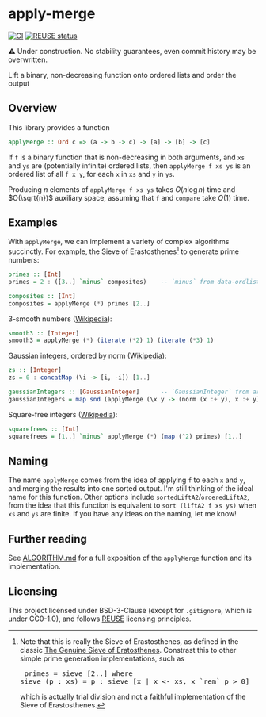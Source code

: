 <!--
SPDX-FileCopyrightText: Copyright Preetham Gujjula
SPDX-License-Identifier: BSD-3-Clause
-->

# apply-merge

[![CI](https://github.com/pgujjula/apply-merge/actions/workflows/ci.yml/badge.svg?branch=main)](https://github.com/pgujjula/apply-merge/actions/workflows/ci.yml)
[![REUSE status](https://api.reuse.software/badge/github.com/pgujjula/apply-merge)](https://api.reuse.software/info/github.com/pgujjula/apply-merge)

⚠️ Under construction. No stability guarantees, even commit history may be
overwritten.

Lift a binary, non-decreasing function onto ordered lists and order the output

## Overview

This library provides a function

```haskell
applyMerge :: Ord c => (a -> b -> c) -> [a] -> [b] -> [c]
```

If `f` is a binary function that is non-decreasing in both arguments, and `xs`
and `ys` are (potentially infinite) ordered lists, then `applyMerge f xs ys` is
an ordered list of all `f x y`, for each `x` in `xs` and `y` in `ys`.

Producing $n$ elements of `applyMerge f xs ys` takes $O(n \log n)$ time and
$O(\sqrt{n})$ auxiliary space, assuming that `f` and `compare` take $O(1)$ time.

## Examples

With `applyMerge`, we can implement a variety of complex algorithms succinctly.
For example, the Sieve of Erastosthenes[^1] to generate prime numbers:

```haskell
primes :: [Int]
primes = 2 : ([3..] `minus` composites)    -- `minus` from data-ordlist

composites :: [Int]
composites = applyMerge (*) primes [2..]
```

3-smooth numbers ([Wikipedia](https://en.wikipedia.org/wiki/Smooth_number)):

```haskell
smooth3 :: [Integer]
smooth3 = applyMerge (*) (iterate (*2) 1) (iterate (*3) 1)
```

Gaussian integers, ordered by norm ([Wikipedia](https://en.wikipedia.org/wiki/Gaussian_integer)):

```haskell
zs :: [Integer]
zs = 0 : concatMap (\i -> [i, -i]) [1..]

gaussianIntegers :: [GaussianInteger]      -- `GaussianInteger` from arithmoi
gaussianIntegers = map snd (applyMerge (\x y -> (norm (x :+ y), x :+ y)) zs zs)
```

Square-free integers ([Wikipedia](https://en.wikipedia.org/wiki/Square-free_integer)):

```haskell
squarefrees :: [Int]
squarefrees = [1..] `minus` applyMerge (*) (map (^2) primes) [1..]
```

## Naming

The name `applyMerge` comes from the idea of applying `f` to each `x` and `y`,
and merging the results into one sorted output. I'm still thinking of the ideal
name for this function. Other options include `sortedLiftA2`/`orderedLiftA2`,
from the idea that this function is equivalent to `sort (liftA2 f xs ys)` when
`xs` and `ys` are finite. If you have any ideas on the naming, let me know!

## Further reading

See [ALGORITHM.md](docs/ALGORITHM.md) for a full exposition of the `applyMerge`
function and its implementation.

## Licensing

This project licensed under BSD-3-Clause (except for `.gitignore`, which is
under CC0-1.0), and follows [REUSE](https://reuse.software) licensing
principles.

[^1]: Note that this is really the Sieve of Erastosthenes, as defined in the classic [The Genuine Sieve of Eratosthenes](https://www.cs.hmc.edu/~oneill/papers/Sieve-JFP.pdf). Constrast this to other simple prime generation implementations, such as <pre> primes = sieve [2..] where sieve (p : xs) = p : sieve [x | x <- xs, x \`rem\` p > 0]</pre> which is actually trial division and not a faithful implementation of the Sieve of Erastosthenes.
